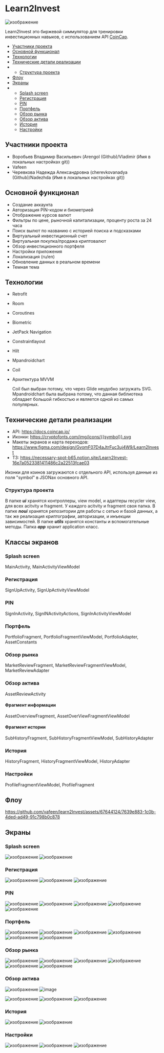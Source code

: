 # Learn2Invest
![изображение](https://github.com/vafeen/learn2Invest/assets/67644124/f07c5098-a7da-4cb9-8f0d-de59f0486e6c)

Learn2Invest это биржевой симмулятор для тренировки инвестиционных навыков, с использованием API [CoinCap](https://docs.coincap.io/). 

* [Участники проекта](#участники-проекта)
* [Основной функционал](#основной-функционал)
* [Технологии](#технологии)
* [Технические детали реализации](#технические-детали-реализации)
* * [Структура проекта](#структура-проекта)
* [Флоу](#флоу)
* [Экраны](#экраны)
* * [Splash screen](#splash-screen-1)
  * [Регистрация](#регистрация-1)
  * [PIN](#pin-1)
  * [Портфель](#портфель-1)
  * [Обзор рынка](#обзор-рынка-1)
  * [Обзор актива](#обзор-актива-1)
  * [История](#история-1)
  * [Настройки](#настройки-1)

## Участники проекта 
* Воробьев Владимир Васильевич (Arengol (Github)/Vladimir (Имя в локальных настройках git))
* Vafeen
* Черевкова Надежда Александровна (cherevkovanadya (Github)/Nadezhda (Имя в локальных настройках
  git))

## Основной функционал 
* Создание аккаунта
* Авторизация PIN-кодом и биометрией
* Отображение курсов валют
* Фильтры по цене, рыночной капитализации, проценту роста за 24 часа
* Поиск вылют по названию с историей поиска и подсказками
* Виртуальный инвестиционный счет
* Виртуальная покупка/продажа криптовалют
* Обзор инвестиционного портфеля 
* Настройки приложения
* Локализация (ru/en)
* Обновление данных в реальном времени
* Темная тема

## Технологии 
* Retrofit
* Room
* Coroutines
* Biometric
* JetPack Navigation
* Constraintlayout
* Hilt
* Mpandroidchart
* Coil
* Архитектура MVVM
  
  Coil был выбран потому, что через Glide неудобно загружать SVG. Mpandroidchart была выбрана потому, что данная библиотека обладает большой гибкостью и является одной из самых популярных. 

## Технические детали реализации 
* API: https://docs.coincap.io/
* Иконки: https://cryptofonts.com/img/icons/{{symbol}}.svg
* Макеты экранов и карта переходов: https://www.figma.com/design/GvomF07D4aJtrFuc3uj4W9/Learn2Invest
* ТЗ: https://necessary-spot-b65.notion.site/Learn2Invest-16e7a0523381411486c2a22513fcae03

Иконки для коинов загружаются с отдельного API, используя данные из поля "symbol" в JSONах основного API. 

### Структура проекта
В папке ***ui*** хранятся контроллеры, view model, и адаптеры recycler view, для всех acitvity и fragment. У каждого acitvity и fragment своя папка. В папке ***noui*** хранятся репозитории для работы с сетью и базой данных, а так же реализация криптографии, авторизации, и инъекции зависимостей. В папке ***utils*** хранятся константы и вспомогательные методы. Папка ***app*** хранит application класс. 

## Классы экранов 
### Splash screen
MainActivity, MainActivityViewModel

### Регистрация 
SignUpActivity, SignUpActivityViewModel

### PIN
SignInActivity, SignINActivityActions, SignInActivityViewModel

### Портфель 
PortfolioFragment, PortfolioFragmentViewModel, PortfolioAdapter, AssetConstants

### Обзор рынка
MarketReviewFragment, MarketReviewFragmentViewModel, MarketReviewAdapter

### Обзор актива 
AssetReviewActivity

#### Фрагмент информации 
AssetOverviewFragment, AssetOverViewFragmentViewModel

#### Фрагмент истории 
SubHistoryFragment, SubHistoryFragmentViewModel, SubHistoryAdapter

### История 
HistoryFragment, HistoryFragmentViewModel, HistoryAdapter

### Настройки 
ProfileFragmentViewModel, ProfileFragment

## Флоу
https://github.com/vafeen/learn2Invest/assets/67644124/7639e883-1c0b-4ded-ad49-91c798b0c878

## Экраны 
### Splash screen 
![изображение](https://github.com/vafeen/learn2Invest/assets/67644124/266d9c22-32ce-429c-8eaf-6d6c84ad46ab) ![изображение](https://github.com/vafeen/learn2Invest/assets/67644124/d3c5999b-0032-4e28-8f58-77dbf59715d9)

### Регистрация
![изображение](https://github.com/vafeen/learn2Invest/assets/67644124/a2231dda-ee04-4f6b-b9c0-6f866735d21b) ![изображение](https://github.com/vafeen/learn2Invest/assets/67644124/f62095f4-c89a-4d5f-8286-3da9ba101c83)
![изображение](https://github.com/vafeen/learn2Invest/assets/67644124/feea49cf-4ab8-40a5-b4f5-e8645181c36c)
 
### PIN 
![изображение](https://github.com/vafeen/learn2Invest/assets/67644124/7beb25cd-c7e3-44dc-bb41-bef1ee9c1158) ![изображение](https://github.com/vafeen/learn2Invest/assets/67644124/51e21825-28d5-4c84-b619-e845b39a1c0a)
![изображение](https://github.com/vafeen/learn2Invest/assets/67644124/37c4e029-e40a-4f0b-964e-7c76d29142af) ![изображение](https://github.com/vafeen/learn2Invest/assets/67644124/f4a885c4-b4e7-43f2-9d1b-b8f97af9deb1)
![изображение](https://github.com/vafeen/learn2Invest/assets/67644124/0318aefc-865a-4f24-a73c-0c217af5e050)

### Портфель 
![изображение](https://github.com/vafeen/learn2Invest/assets/67644124/13ae0038-727f-4ece-9b41-e0fa1f3b854d) ![изображение](https://github.com/vafeen/learn2Invest/assets/67644124/5fa76421-f74b-4e6b-819c-a53743ee537d)
![изображение](https://github.com/vafeen/learn2Invest/assets/67644124/c079e9bb-c60e-4bc2-8fd9-66a647c91048) ![изображение](https://github.com/vafeen/learn2Invest/assets/67644124/07ec934c-33f8-4752-a5a9-b9a6355713be)
![изображение](https://github.com/vafeen/learn2Invest/assets/67644124/3412c347-13b8-4ad9-9b9d-3d977ca95c98) ![изображение](https://github.com/vafeen/learn2Invest/assets/67644124/c3a248fa-f8a7-42a9-b05b-2097cfb29a3e)


### Обзор рынка 
![изображение](https://github.com/vafeen/learn2Invest/assets/67644124/781684dc-6f39-4139-a35b-ac1419b5e0f9) ![изображение](https://github.com/vafeen/learn2Invest/assets/67644124/8807be34-1fea-41ba-a461-38eee33803bb)
![изображение](https://github.com/vafeen/learn2Invest/assets/67644124/bcc5e46f-86ed-41e7-bc66-cfb93c1f5e5f) ![изображение](https://github.com/vafeen/learn2Invest/assets/67644124/25331746-957e-4f8c-ac1f-fdf9f0886f8c)
![изображение](https://github.com/vafeen/learn2Invest/assets/67644124/32138a33-8e41-4c1a-9428-d3c8522b8b3b) ![изображение](https://github.com/vafeen/learn2Invest/assets/67644124/d5d089c0-feff-4c6f-bb0d-8fe14368d612)


### Обзор актива 
![изображение](https://github.com/user-attachments/assets/0ab824d0-aa93-45a7-aa49-b5bc94905d36) ![image](https://github.com/user-attachments/assets/51c45527-09a0-4c29-bd24-ec4d72dae904)

![изображение](https://github.com/vafeen/learn2Invest/assets/67644124/21198a3d-7d33-4aaf-b57f-b773375c152f) ![изображение](https://github.com/vafeen/learn2Invest/assets/67644124/a35bb0c9-c80e-43ce-998c-b5a50c740161)
![изображение](https://github.com/vafeen/learn2Invest/assets/67644124/c09205b3-4286-4709-9719-81d40bf274a5)

### История 
![изображение](https://github.com/vafeen/learn2Invest/assets/67644124/4b41a24a-3a97-4566-b665-3f425a6c111b) ![изображение](https://github.com/vafeen/learn2Invest/assets/67644124/a32bb428-4aad-4117-9a23-9bc00da7ecfb)

### Настройки 
![изображение](https://github.com/vafeen/learn2Invest/assets/67644124/a7ab6a8a-99cf-459c-9a58-23c38bbc4243) ![изображение](https://github.com/vafeen/learn2Invest/assets/67644124/9614395e-a854-4dcc-932c-703f733c5f73)
![изображение](https://github.com/vafeen/learn2Invest/assets/67644124/7d21243f-c22a-4002-9fac-7cb71008fa67)

















